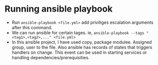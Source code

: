 # Running ansible playbook
- Run `ansible-playbook <file.yml>` add priviliges escalation arguments after this command.
- We can run ansible for certain tages. ie, `ansible-playbook --tags "<tag1>,<tag2>,..." <file.yml>`
- In this ansible project, I have used copy, package modulee. Assigned group, user to the file. Also ansible has records of states that triggers handlers on change. This event can be used in starting services or handling dependencies/prerequisities.


